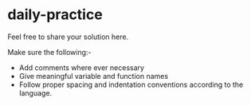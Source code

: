# daily-practice

Feel free to share your solution here.

Make sure the following:-
- Add comments where ever necessary
- Give meaningful variable and function names 
- Follow proper spacing and indentation conventions according to the language.
